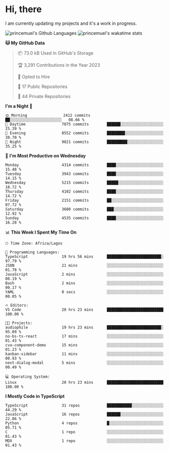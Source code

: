 # Hi, there

<!--
**princemuel/princemuel** is a ✨ _special_ ✨ repository because its `README.md` (this file) appears on your GitHub profile.

Here are some ideas to get you started:

- 🔭 I’m currently working on ...
- 🌱 I’m currently learning ...
- 👯 I’m looking to collaborate on ...
- 🤔 I’m looking for help with ...
- 💬 Ask me about ...
- 📫 How to reach me: ...
- 😄 Pronouns: ...
- ⚡ Fun fact: ...
-->

I am currently updating my projects and it's a work in progress.

![princemuel's Github Languages](https://github-readme-stats.vercel.app/api/top-langs/?username=princemuel&text_color=586069&layout=compact&hide_border=true&title_color=0366d6&count_private=true&include_all_commits=true&theme=tokyonight&show_icons=true)
![princemuel's wakatime stats](https://github-readme-stats.vercel.app/api/wakatime?username=princemuel&text_color=586069&layout=compact&hide_border=true&title_color=0366d6&count_private=true&include_all_commits=true&theme=tokyonight&show_icons=true)

<!--START_SECTION:waka-->
**🐱 My GitHub Data** 

> 📦 73.0 kB Used in GitHub's Storage 
 > 
> 🏆 3,291 Contributions in the Year 2023
 > 
> 💼 Opted to Hire
 > 
> 📜 17 Public Repositories 
 > 
> 🔑 44 Private Repositories 
 > 
**I'm a Night 🦉** 

```text
🌞 Morning                2412 commits        ██░░░░░░░░░░░░░░░░░░░░░░░   08.66 % 
🌆 Daytime                7075 commits        ██████░░░░░░░░░░░░░░░░░░░   25.39 % 
🌃 Evening                8552 commits        ████████░░░░░░░░░░░░░░░░░   30.70 % 
🌙 Night                  9821 commits        █████████░░░░░░░░░░░░░░░░   35.25 % 
```
📅 **I'm Most Productive on Wednesday** 

```text
Monday                   4314 commits        ████░░░░░░░░░░░░░░░░░░░░░   15.48 % 
Tuesday                  3943 commits        ████░░░░░░░░░░░░░░░░░░░░░   14.15 % 
Wednesday                5215 commits        █████░░░░░░░░░░░░░░░░░░░░   18.72 % 
Thursday                 4102 commits        ████░░░░░░░░░░░░░░░░░░░░░   14.72 % 
Friday                   2151 commits        ██░░░░░░░░░░░░░░░░░░░░░░░   07.72 % 
Saturday                 3600 commits        ███░░░░░░░░░░░░░░░░░░░░░░   12.92 % 
Sunday                   4535 commits        ████░░░░░░░░░░░░░░░░░░░░░   16.28 % 
```


📊 **This Week I Spent My Time On** 

```text
🕑︎ Time Zone: Africa/Lagos

💬 Programming Languages: 
TypeScript               19 hrs 56 mins      ████████████████████████░   97.79 % 
JSON                     21 mins             ░░░░░░░░░░░░░░░░░░░░░░░░░   01.78 % 
JavaScript               2 mins              ░░░░░░░░░░░░░░░░░░░░░░░░░   00.19 % 
Bash                     2 mins              ░░░░░░░░░░░░░░░░░░░░░░░░░   00.17 % 
YAML                     0 secs              ░░░░░░░░░░░░░░░░░░░░░░░░░   00.05 % 

🔥 Editors: 
VS Code                  20 hrs 23 mins      █████████████████████████   100.00 % 

🐱‍💻 Projects: 
audiophile               19 hrs 23 mins      ████████████████████████░   95.09 % 
no-bs-ts-react           17 mins             ░░░░░░░░░░░░░░░░░░░░░░░░░   01.43 % 
cva-component-demo       15 mins             ░░░░░░░░░░░░░░░░░░░░░░░░░   01.23 % 
kanban-sidebar           11 mins             ░░░░░░░░░░░░░░░░░░░░░░░░░   00.93 % 
next-dialog-modal        5 mins              ░░░░░░░░░░░░░░░░░░░░░░░░░   00.49 % 

💻 Operating System: 
Linux                    20 hrs 23 mins      █████████████████████████   100.00 % 
```

**I Mostly Code in TypeScript** 

```text
TypeScript               31 repos            ███████████░░░░░░░░░░░░░░   44.29 % 
JavaScript               16 repos            ██████░░░░░░░░░░░░░░░░░░░   22.86 % 
Python                   4 repos             █░░░░░░░░░░░░░░░░░░░░░░░░   05.71 % 
C                        1 repo              ░░░░░░░░░░░░░░░░░░░░░░░░░   01.43 % 
MDX                      1 repo              ░░░░░░░░░░░░░░░░░░░░░░░░░   01.43 % 
```




<!--END_SECTION:waka-->
